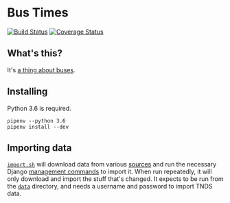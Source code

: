 # Bus Times

[![Build Status](https://travis-ci.org/jclgoodwin/bustimes.org.svg?branch=master)](https://travis-ci.org/jclgoodwin/bustimes.org)
[![Coverage Status](https://coveralls.io/repos/github/jclgoodwin/bustimes.org/badge.svg?branch=master)](https://coveralls.io/github/jclgoodwin/bustimes.org?branch=master)

## What's this?

It's [a thing about buses](https://bustimes.org/).

## Installing

Python 3.6 is required.

    pipenv --python 3.6
    pipenv install --dev

## Importing data

[`import.sh`](data/import.sh) will download data from various [sources](https://bustimes.org.uk/data) and run the necessary Django [management commands](busstops/management/commands) to import it.
When run repeatedly, it will only download and import the stuff that's changed.
It expects to be run from the [`data`](data) directory, and needs a username and password to import TNDS data.
